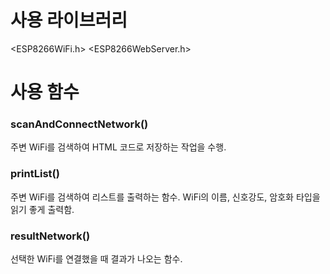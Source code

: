 # 사용 라이브러리
<ESP8266WiFi.h>
<ESP8266WebServer.h>

# 사용 함수
<h3>scanAndConnectNetwork()</h3>
  주변 WiFi를 검색하여 HTML 코드로 저장하는 작업을 수행.

<h3>printList()</h3>
  주변 WiFi를 검색하여 리스트를 출력하는 함수. WiFi의 이름, 신호강도, 암호화 타입을 읽기 좋게 출력함.

<h3>resultNetwork()</h3>
  선택한 WiFi를 연결했을 때 결과가 나오는 함수.



